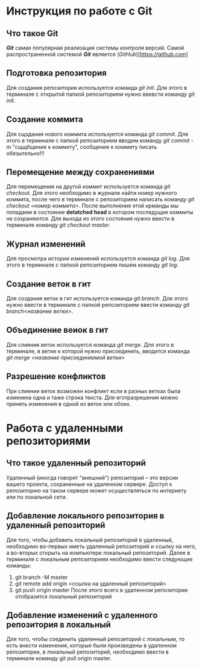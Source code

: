 # Инструкция по работе с Git

## Что такое Git
***Git*** самая популярная реализация системы контроля версий. Самой распространенной системой ***Git*** является (*GitHub*)[https://github.com]
## Подготовка репозитория
Для создания репозитория используется команда *git init*. Для этого в терминале с открытой папкой репозиторием нужно ввевсти команду *git init*.
## Создание коммита
Для сщздания нового коммита используется команда *git commit*. Для этого в терминале с папкой репозиторием вводим команду *git commit* -m "сщщбщение к коммиту", сообщение к коммиту писать обязытельно!!!
## Перемещение между сохранениями
Для перемещения на другой коммит используется команда *git checkout*. Для этого необходимо в журнале найти ноиер нужного коммита, после чего в терминале с репозиторием написать команду *git checkout <номер коммита>*. После выполнения этой крманды мы попадаем в состояние **detatched head** в котором последущие коммиты не сохраняются. Для выхода из этого состояния нужно ввести в терминале команду *git checkout master*.
## Журнал изменений
Для просмотра истории изменений используется команда *git log*. Для этого в терминале с папкой репозиторием пишем команду *git log*.
## Создание веток в гит
Для создания веток в гит используется команда *git branch*. Для этого нужно ввести в терминале с папкой репозиторием ввести команду *git branch<название ветки>*.
## Объединение веиок в гит
Для слияния веток используется команда *git merge*. Для этого в терминале, в ветке к которой нужно присоединить, вводится команда *git merge <название присоединяемой ветки>*
## Разрешение конфликтов
При слиянии веток возможен конфликт если в разных ветках была изменена одна и таже строка текста. Для еготразрешения можно принять изменения в одной из веток или обоих. 
# Работа с удаленными репозиториями
## Что такое удаленный репозиторий
Удаленный (иногда говорят "внешний") репозиторий – это версии вашего проекта, сохраненные на удаленном сервере. Доступ к репозиторию на таком сервере может осуществляться по интернету или по локальной сети.

## Добавление локального репозитория в удаленный репозиторий
Для того, чтобы добавить локальный репозиторий в удаленный, необходимо во-первых иметь удаленный репозиторий и ссылку на него, а во-вторых открыть на компьютере локальный репозиторий. Далее в терминале с локальным репозиторием необходимо ввести следующие команды:

1. git branch -M master
2. git remote add origin <ссылка на удаленный репозиторий>
2. git push origin master
После этого всего в удаленном репозитории отобразится локальный репозиторий

## Добавление изменений с удаленного репозитория в локальный
Для того, чтобы соединить удаленный репозиторий с локальным, то есть внести изменения, которые были произведены в удаленном репозитории, в локальный репозиторий, необходимо ввести в терминале команду git pull origin master.
